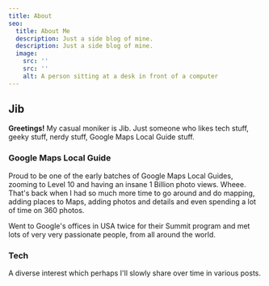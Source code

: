 ```yaml
---
title: About
seo:
  title: About Me
  description: Just a side blog of mine.
  description: Just a side blog of mine.
  image:
    src: ''
    src: ''
    alt: A person sitting at a desk in front of a computer
---
```



## Jib

**Greetings!** My casual moniker is Jib. Just someone who likes tech stuff, geeky stuff, nerdy stuff, Google Maps Local Guide stuff. 


### Google Maps Local Guide

Proud to be one of the early batches of Google Maps Local Guides, zooming to Level 10 and having an insane 1 Billion photo views. Wheee. That's back when I had so much more time to go around and do mapping, adding places to Maps, adding photos and details and even spending a lot of time on 360 photos. 

Went to Google's offices in USA twice for their Summit program and met lots of very very passionate people, from all around the world.

### Tech

A diverse interest which perhaps I'll slowly share over time in various posts.

